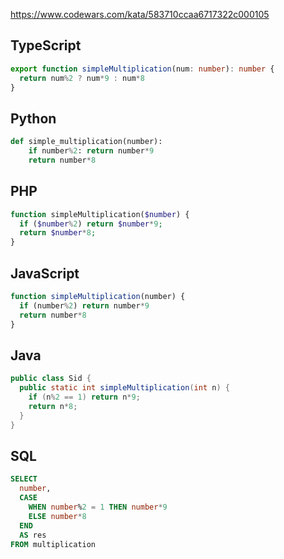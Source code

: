 https://www.codewars.com/kata/583710ccaa6717322c000105

## TypeScript
```ts
export function simpleMultiplication(num: number): number {
  return num%2 ? num*9 : num*8
}
```

## Python
```python
def simple_multiplication(number):
    if number%2: return number*9
    return number*8
```

## PHP
```php
function simpleMultiplication($number) {
  if ($number%2) return $number*9;
  return $number*8;
}
```

## JavaScript
```js
function simpleMultiplication(number) {
  if (number%2) return number*9
  return number*8
}
```

## Java
```java
public class Sid {
  public static int simpleMultiplication(int n) {
    if (n%2 == 1) return n*9;
    return n*8;
  }
}
```

## SQL
```sql
SELECT 
  number,
  CASE
    WHEN number%2 = 1 THEN number*9
    ELSE number*8
  END
  AS res
FROM multiplication
```